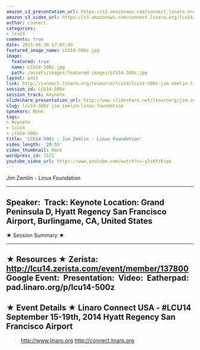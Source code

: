 ```yaml
---
amazon_s3_presentation_url: https://s3.amazonaws.com/connect.linaro.org/hkg15/Videos/09-19-Friday/LCU14-500z.pdf
amazon_s3_video_url: https://s3.amazonaws.com/connect.linaro.org/lcu14/videos/09-19-Friday/Jim+Zemlin+-+Linux+Foundation.mp4
author: connect
categories:
- lcu14
comments: true
date: 2015-06-30 17:07:43
featured_image_name: LCU14-500z.jpg
image:
  featured: true
  name: LCU14-500z.jpg
  path: /assets/images/featured-images/LCU14-500z.jpg
layout: post
link: http://connect.linaro.org/resource/lcu14/lcu14-500z-jim-zemlin-linux-foundation/
session_id: LCU14-500z
session_track: Keynote
slideshare_presentation_url: http://www.slideshare.net/linaroorg/jim-zemlin-lcu14-keynote
slug: lcu14-500z-jim-zemlin-linux-foundation
speakers: None
tags:
- Keynote
- lcu14
- LCU14-500z
title: 'LCU14-500z : Jim Zemlin - Linux Foundation'
video_length: '29:55'
video_thumbnail: None
wordpress_id: 1572
youtube_video_url: https://www.youtube.com/watch?v=-ylsAYzEcpo
---
```


Jim Zemlin - Linux Foundation

---------------------------------------------------

Speaker: 
Track: Keynote
Location: Grand Peninsula D, Hyatt Regency San Francisco Airport, Burlingame, CA, United States
---------------------------------------------------

★ Session Summary ★

---------------------------------------------------

★ Resources ★
Zerista: http://lcu14.zerista.com/event/member/137800
Google Event: 
Presentation: 
Video: 
Eatherpad: pad.linaro.org/p/lcu14-500z
---------------------------------------------------

★ Event Details ★
Linaro Connect USA -  #LCU14 
September 15-19th, 2014
Hyatt Regency San Francisco Airport
---------------------------------------------------

> http://www.linaro.org
> http://connect.linaro.org